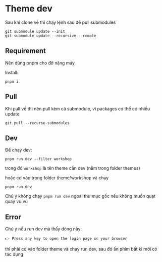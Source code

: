 # Theme dev

Sau khi clone về thì chạy lệnh sau để pull submodules

```
git submodule update --init
git submodule update --recursive --remote
```

## Requirement

Nên dùng pnpm cho đỡ nặng máy.

Install:

```
pnpm i
```

## Pull

Khi pull về thì nên pull kèm cả submodule, vì packages có thể có nhiều update

```
git pull --recurse-submodules
```

## Dev

Để chạy dev:

```
pnpm run dev --filter workshop
```

trong đó `workshop` là tên theme cần dev (nằm trong folder themes)

hoặc cd vào trong folder theme/workshop và chạy

```
pnpm run dev
```

Chú ý không chạy `pnpm run dev` ngoài thư mục gốc nếu không muốn quạt quay vù vù

## Error

Chú ý nếu run dev mà thấy dòng này:

```
👉 Press any key to open the login page on your browser
```

thì phải cd vào folder theme và chạy run dev, sau đó ấn phím bất kì mới có tác dụng
